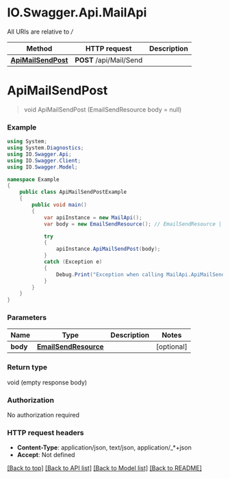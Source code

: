 # IO.Swagger.Api.MailApi

All URIs are relative to */*

Method | HTTP request | Description
------------- | ------------- | -------------
[**ApiMailSendPost**](MailApi.md#apimailsendpost) | **POST** /api/Mail/Send | 

<a name="apimailsendpost"></a>
# **ApiMailSendPost**
> void ApiMailSendPost (EmailSendResource body = null)



### Example
```csharp
using System;
using System.Diagnostics;
using IO.Swagger.Api;
using IO.Swagger.Client;
using IO.Swagger.Model;

namespace Example
{
    public class ApiMailSendPostExample
    {
        public void main()
        {
            var apiInstance = new MailApi();
            var body = new EmailSendResource(); // EmailSendResource |  (optional) 

            try
            {
                apiInstance.ApiMailSendPost(body);
            }
            catch (Exception e)
            {
                Debug.Print("Exception when calling MailApi.ApiMailSendPost: " + e.Message );
            }
        }
    }
}
```

### Parameters

Name | Type | Description  | Notes
------------- | ------------- | ------------- | -------------
 **body** | [**EmailSendResource**](EmailSendResource.md)|  | [optional] 

### Return type

void (empty response body)

### Authorization

No authorization required

### HTTP request headers

 - **Content-Type**: application/json, text/json, application/_*+json
 - **Accept**: Not defined

[[Back to top]](#) [[Back to API list]](../README.md#documentation-for-api-endpoints) [[Back to Model list]](../README.md#documentation-for-models) [[Back to README]](../README.md)
